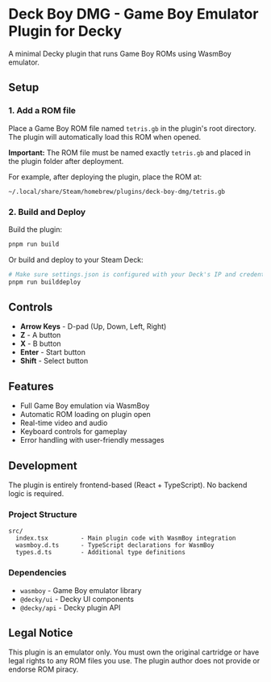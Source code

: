 # Deck Boy DMG - Game Boy Emulator Plugin for Decky

A minimal Decky plugin that runs Game Boy ROMs using WasmBoy emulator.

## Setup

### 1. Add a ROM file

Place a Game Boy ROM file named `tetris.gb` in the plugin's root directory. The plugin will automatically load this ROM when opened.

**Important:** The ROM file must be named exactly `tetris.gb` and placed in the plugin folder after deployment.

For example, after deploying the plugin, place the ROM at:
```
~/.local/share/Steam/homebrew/plugins/deck-boy-dmg/tetris.gb
```

### 2. Build and Deploy

Build the plugin:
```bash
pnpm run build
```

Or build and deploy to your Steam Deck:
```bash
# Make sure settings.json is configured with your Deck's IP and credentials
pnpm run builddeploy
```

## Controls

- **Arrow Keys** - D-pad (Up, Down, Left, Right)
- **Z** - A button
- **X** - B button
- **Enter** - Start button
- **Shift** - Select button

## Features

- Full Game Boy emulation via WasmBoy
- Automatic ROM loading on plugin open
- Real-time video and audio
- Keyboard controls for gameplay
- Error handling with user-friendly messages

## Development

The plugin is entirely frontend-based (React + TypeScript). No backend logic is required.

### Project Structure

```
src/
  index.tsx         - Main plugin code with WasmBoy integration
  wasmboy.d.ts      - TypeScript declarations for WasmBoy
  types.d.ts        - Additional type definitions
```

### Dependencies

- `wasmboy` - Game Boy emulator library
- `@decky/ui` - Decky UI components
- `@decky/api` - Decky plugin API

## Legal Notice

This plugin is an emulator only. You must own the original cartridge or have legal rights to any ROM files you use. The plugin author does not provide or endorse ROM piracy.
